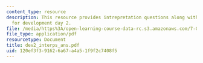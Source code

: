 ```yaml
---
content_type: resource
description: This resource provides intrepretation questions along with their answers
  for development day 2.
file: /media/https%3A/open-learning-course-data-rc.s3.amazonaws.com/7-02-experimental-biology-communication-spring-2005/120ef3f391626a67a4a51f9f2c7408f5_dev2_interps_ans.pdf
file_type: application/pdf
resourcetype: Document
title: dev2_interps_ans.pdf
uid: 120ef3f3-9162-6a67-a4a5-1f9f2c7408f5
---
```

